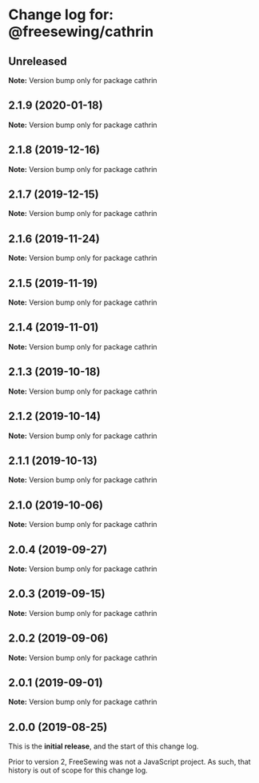 # Change log for: @freesewing/cathrin


## Unreleased

**Note:** Version bump only for package cathrin


## 2.1.9 (2020-01-18)

**Note:** Version bump only for package cathrin


## 2.1.8 (2019-12-16)

**Note:** Version bump only for package cathrin


## 2.1.7 (2019-12-15)

**Note:** Version bump only for package cathrin


## 2.1.6 (2019-11-24)

**Note:** Version bump only for package cathrin


## 2.1.5 (2019-11-19)

**Note:** Version bump only for package cathrin


## 2.1.4 (2019-11-01)

**Note:** Version bump only for package cathrin


## 2.1.3 (2019-10-18)

**Note:** Version bump only for package cathrin


## 2.1.2 (2019-10-14)

**Note:** Version bump only for package cathrin


## 2.1.1 (2019-10-13)

**Note:** Version bump only for package cathrin


## 2.1.0 (2019-10-06)

**Note:** Version bump only for package cathrin


## 2.0.4 (2019-09-27)

**Note:** Version bump only for package cathrin


## 2.0.3 (2019-09-15)

**Note:** Version bump only for package cathrin


## 2.0.2 (2019-09-06)

**Note:** Version bump only for package cathrin


## 2.0.1 (2019-09-01)

**Note:** Version bump only for package cathrin




## 2.0.0 (2019-08-25)

This is the **initial release**, and the start of this change log.

Prior to version 2, FreeSewing was not a JavaScript project.
As such, that history is out of scope for this change log.
